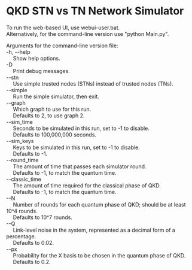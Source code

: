 # QKD STN vs TN Network Simulator

To run the web-based UI, use webui-user.bat. <br />
Alternatively, for the command-line version use "python Main.py". <br />

Arguments for the command-line version file: <br />
-h, --help <br />
&emsp; Show help options. <br />
-D <br />
&emsp; Print debug messages. <br />
--stn <br />
&emsp; Use simple trusted nodes (STNs) instead of trusted nodes (TNs). <br />
--simple <br />
&emsp; Run the simple simulator, then exit. <br />
--graph <br />
&emsp; Which graph to use for this run. <br />
&emsp; Defaults to 2, to use graph 2. <br />
--sim_time <br />
&emsp; Seconds to be simulated in this run, set to -1 to disable. <br />
&emsp; Defaults to 100,000,000 seconds. <br />
--sim_keys <br />
&emsp; Keys to be simulated in this run, set to -1 to disable. <br />
&emsp; Defaults to -1. <br />
--round_time <br />
&emsp; The amount of time that passes each simulator round. <br />
&emsp; Defaults to -1, to match the quantum time. <br />
--classic_time <br />
&emsp; The amount of time required for the classical phase of QKD. <br />
&emsp; Defaults to -1, to match the quantum time. <br />
--N <br />
&emsp; Number of rounds for each quantum phase of QKD; should be at least 10^4 rounds. <br />
&emsp; Defaults to 10^7 rounds. <br />
--Q <br />
&emsp; Link-level noise in the system, represented as a decimal form of a percentage. <br />
&emsp; Defaults to 0.02. <br />
--px <br />
&emsp; Probability for the X basis to be chosen in the quantum phase of QKD. <br />
&emsp; Defaults to 0.2. <br />